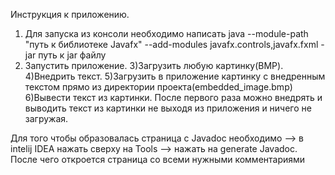 Инструкция к приложению.
1) Для запуска из консоли необходимо написать java --module-path "путь к библиотеке Javafx" --add-modules javafx.controls,javafx.fxml -jar путь к jar файлу
2) Запустить приложение.
3)Загрузить любую картинку(BMP).
4)Внедрить текст.
5)Загрузить в приложение картинку с внедренным текстом прямо из директории проекта(embedded_image.bmp)
6)Вывести текст из картинки.
После первого раза можно внедрять и выводить текст из картинки не выходя из приложения и ничего не загружая.

Для того чтобы образовалась страница с Javadoc необходимо --> в intelij IDEA нажать сверху на Tools -->  нажать на generate Javadoc. После чего откроется страница со всеми нужными комментариями
